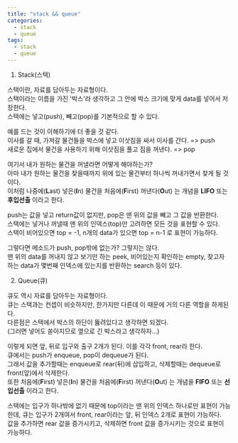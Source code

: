 ```yaml
---
title: "stack && queue"
categories:
  - stack
  - queue
tags:
  - stack
  - queue
---
```


1. Stack(스택)  

스택이란, 자료를 담아두는 자료형이다.  
스택이라는 이름을 가진 '박스'라 생각하고 그 안에 박스 크기에 맞게 data를 넣어서 저장한다.  
스택에는 넣고(push), 빼고(pop)를 기본적으로 할 수 있다.

예를 드는 것이 이해하기에 더 좋을 것 같다.  
이사를 갈 때, 가져갈 물건들을 박스에 넣고 이삿짐을 싸서 이사를 간다. => push  
새로운 집에서 물건을 사용하기 위해 이삿짐을 풀고 짐을 꺼낸다. => pop  

여기서 내가 원하는 물건을 꺼낼라면 어떻게 해야하는가?  
아마 내가 원하는 물건을 찾을때까지 위에 있는 물건부터 하나씩 꺼내가면서 찾게 될 것이다.  
이처럼 나중에(**L**ast) 넣은(**I**n) 물건을 처음에(**F**irst) 꺼낸다(**O**ut) 는 개념을 **LIFO** 또는 **후입선출** 이라고 한다.  

push는 값을 넣고 return값이 없지만, pop은 맨 위의 값을 빼고 그 값을 반환한다.  
스택에는 넣거나 꺼낼때 맨 위의 인덱스(top)만 고려하면 모든 것을 표현할 수 있다.  
스택이 비어있으면 top = -1, n개의 data가 있으면 top = n-1 로 표현이 가능하다.  

그렇다면 메소드가 push, pop밖에 없는가? 그렇지는 않다.  
맨 위의 data를 꺼내지 않고 보기만 하는 peek, 비어있는지 확인하는 empty, 찾고자 하는 data가 몇번째 인덱스에 있는지를 반환하는 search 등이 있다.  

2. Queue(큐)  

큐도 역시 자료를 담아두는 자료형이다.  
큐는 스택과는 컨셉이 비슷하지만, 한가지만 다른데 이 때문에 거의 다른 역할을 하게된다.  
다른점은 스택에서 박스의 하단이 뚫려있다고 생각하면 되겠다.  
(그러면 넣어도 쏟아지므로 옆으로 긴 박스라고 생각하자...)  

이렇게 되면 앞, 뒤로 입구와 출구 2개가 된다. 이를 각각 front, rear라 한다.  
큐에서는 push가 enqueue, pop이 dequeue가 된다.  
그래서 값을 추가할때는 enqueue로 rear(뒤)에 삽입하고, 삭제할때는 dequeue로 front(앞)에서 삭제한다.  
또한 처음에(**F**irst) 넣은(**I**n) 물건을 처음에(**F**irst) 꺼낸다(**O**ut) 는 개념을 **FIFO** 또는 **선입선출** 이라고 한다.  

스택에는 입구가 하나밖에 없기 때문에 top이라는 맨 위의 인덱스 하나로만 표현이 가능한데, 큐는 입구가 2개여서 front, rear이라는 앞, 뒤 인덱스 2개로 표현이 가능하다.  
값을 추가하면 rear 값을 증가시키고, 삭제하면 front 값을 증가시키는 것으로 표현이 가능하다.  
